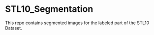 # STL10_Segmentation

This repo contains segmented images for the labeled part of the STL10 Dataset. 

